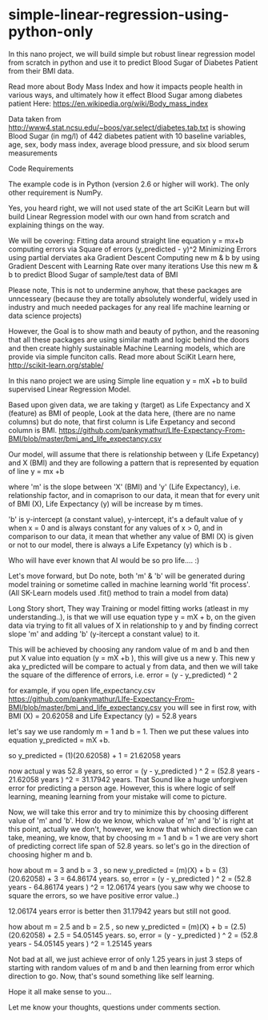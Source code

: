 # simple-linear-regression-using-python-only

In this nano project, we will build simple but robust linear regression model from scratch in python and use it to predict
Blood Sugar of Diabetes Patient from their BMI data. 

Read more about Body Mass Index and how it impacts people health in various ways, and ultimately how it effect Blood Sugar among diabetes patient Here: https://en.wikipedia.org/wiki/Body_mass_index

Data taken from http://www4.stat.ncsu.edu/~boos/var.select/diabetes.tab.txt is showing Blood Sugar (in mg/l) of 442 diabetes patient with 10 baseline variables, age, sex, body mass index, average blood pressure, and six blood serum measurements

Code Requirements

The example code is in Python (version 2.6 or higher will work). The only other requirement is NumPy.

Yes, you heard right, we will not used state of the art SciKit Learn but will build Linear Regression model with our own hand from scratch and explaining things on the way.

We will be covering:
Fitting data around straight line equation y = mx+b
computing errors via Square of errors (y_predicted - y)^2
Minimizing Errors using partial derviates aka Gradient Descent
Computing new m & b by using Gradient Descent with Learning Rate over many iterations
Use this new m & b to predict Blood Sugar of sample/test data of BMI


Please note, This is not to undermine anyhow, that these packages are unncesseary (because they are totally absolutely wonderful, widely used in industry and much needed packages for any real life machine learning or data science projects)

However, the Goal is to show math and beauty of python, and the reasoning that all these packages are using similar math and logic behind the doors and then create highly sustainable Machine Learning models, which are provide via simple funciton calls. Read more about SciKit Learn here, http://scikit-learn.org/stable/

In this nano project we are using Simple line equation y = mX +b to build supervised Linear Regression Model. 

Based upon given data, we are taking y (target) as Life Expectancy and X (feature) as BMI of people, Look at the data here, (there are no name columns) but do note, that first column is Life Expetancy and second column is BMI. https://github.com/pankymathur/LIfe-Expectancy-From-BMI/blob/master/bmi_and_life_expectancy.csv

Our model, will assume that there is relationship between y (Life Expetancy) and X (BMI) and they are following a pattern that is represented by equation of line y = mx +b

where 'm' is the slope between 'X' (BMI) and 'y' (Life Expectancy), i.e. relationship factor, and in comaprison to our data, it mean that for every unit of BMI (X), Life Expectancy (y) will be increase by m times. 

'b' is y-intercept (a constant value), y-intercept, it's a default value of y when x = 0 and is always constant for any values of x > 0, and in comparison to our data, it mean that whether any value of BMI (X) is given or not to our model, there is always a Life Expetancy (y) which is b .

Who will have ever known that AI would be so pro life.... :)

Let's move forward, but Do note, both 'm' & 'b' will be generated during model training or sometime called in machine learning world 'fit process'. (All SK-Learn models used .fit() method to train a model from data)

Long Story short, They way Training or model fitting works (atleast in my understanding..), is that we will use equation type y = mX + b, on the given data via trying to fit all values of X in relationship to y and by finding correct slope 'm' and adding 'b' (y-itercept a constant value) to it. 

This will be achieved by choosing any random value of m and b and then put X value into equation (y = mX +b ), this will give us a new y. This new y aka y_predicted will be compare to actual y from data, and then we will take the square of the difference of errors, i.e. error = (y - y_predicted) ^ 2

for example, if you open life_expectancy.csv https://github.com/pankymathur/LIfe-Expectancy-From-BMI/blob/master/bmi_and_life_expectancy.csv you will see in first row, with BMI (X) = 20.62058 and Life Expectancy (y) = 52.8 years

let's say we use randomly m = 1 and b = 1. Then we put these values into equation y_predicted = mX +b. 

so y_predicted = (1)(20.62058) + 1 = 21.62058 years

now actual y was 52.8 years, so error = (y - y_predicted ) ^ 2 = (52.8 years - 21.62058 years ) ^2 = 31.17942 years. That Sound like a huge unforgiven error for predicting a person age. However, this is where logic of self learning, meaning learning from your mistake will come to picture.

Now, we will take this error and try to minimize this by choosing different value of 'm' and 'b'. How do we know, which value of 'm' and 'b' is right at this point, actually we don't, however, we know that which direction we can take, meaning, we know, that by choosing m = 1 and b = 1 we are very short of predicting correct life span of 52.8 years. so let's go in the direction of choosing higher m and b. 

how about m = 3 and b = 3 , so new y_predicted = (m)(X) + b = (3)(20.62058) + 3 = 64.86174 years. 
so, error = (y - y_predicted ) ^ 2 = (52.8 years - 64.86174 years ) ^2 = 12.06174 years (you saw why we choose to square the errors, so we have positive error value..)

12.06174 years error is better then 31.17942 years but still not good. 

how about m = 2.5 and b = 2.5 , so new y_predicted = (m)(X) + b = (2.5)(20.62058) + 2.5 = 54.05145 years. 
so, error = (y - y_predicted ) ^ 2 = (52.8 years - 54.05145 years ) ^2 = 1.25145 years

Not bad at all, we just achieve error of only 1.25 years in just 3 steps of starting with random values of m and b and then learning from error which direction to go. Now, that's sound something like self learning. 

Hope it all make sense to you...

Let me know your thoughts, questions under comments section. 
